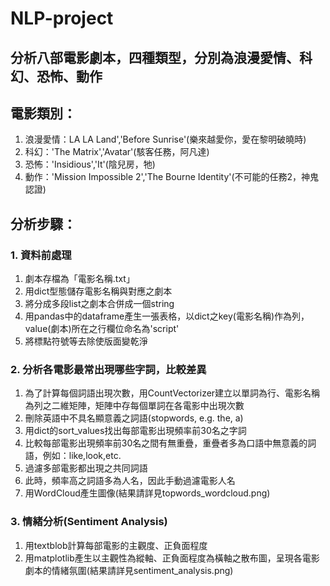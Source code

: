 # NLP-project

## 分析八部電影劇本，四種類型，分別為浪漫愛情、科幻、恐怖、動作
## 電影類別：
1. 浪漫愛情：LA LA Land','Before Sunrise'(樂來越愛你，愛在黎明破曉時)
2. 科幻：'The Matrix','Avatar'(駭客任務，阿凡達)
3. 恐怖：'Insidious','It'(陰兒房，牠)
4. 動作：'Mission Impossible 2','The Bourne Identity'(不可能的任務2，神鬼認證)

## 分析步驟：
### 1. 資料前處理
1. 劇本存檔為「電影名稱.txt」
2. 用dict型態儲存電影名稱與對應之劇本
3. 將分成多段list之劇本合併成一個string
4. 用pandas中的dataframe產生一張表格，以dict之key(電影名稱)作為列，value(劇本)所在之行欄位命名為'script'
5. 將標點符號等去除使版面變乾淨
### 2. 分析各電影最常出現哪些字詞，比較差異
1. 為了計算每個詞語出現次數，用CountVectorizer建立以單詞為行、電影名稱為列之二維矩陣，矩陣中存每個單詞在各電影中出現次數
2. 刪除英語中不具名顯意義之詞語(stopwords, e.g. the, a)
3. 用dict的sort_values找出每部電影出現頻率前30名之字詞
4. 比較每部電影出現頻率前30名之間有無重疊，重疊者多為口語中無意義的詞語，例如：like,look,etc.
5. 過濾多部電影都出現之共同詞語
6. 此時，頻率高之詞語多為人名，因此手動過濾電影人名
7. 用WordCloud產生圖像(結果請詳見topwords_wordcloud.png)
### 3. 情緒分析(Sentiment Analysis)
1. 用textblob計算每部電影的主觀度、正負面程度
2. 用matplotlib產生以主觀性為縱軸、正負面程度為橫軸之散布圖，呈現各電影劇本的情緒氛圍(結果請詳見sentiment_analysis.png)

